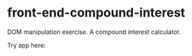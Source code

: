 # front-end-compound-interest


DOM manipulation exercise. A compound interest calculator.

Try app here: 
